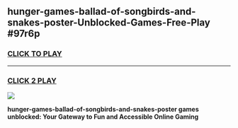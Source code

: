 
## hunger-games-ballad-of-songbirds-and-snakes-poster-Unblocked-Games-Free-Play #97r6p
<h3>
<a href="https://us.freeplayer.one?title=hunger-games-ballad-of-songbirds-and-snakes-poster&ref=9M">CLICK TO PLAY</a></h3>
<hr>

<h3>
<a href="https://us.freeplayer.one?title=hunger-games-ballad-of-songbirds-and-snakes-poster&ref=9M">CLICK 2 PLAY</a>
  
</h3>

<a href="https://us.freeplayer.one?title=hunger-games-ballad-of-songbirds-and-snakes-poster&ref=9M"><img src="https://clearcache.store/games.png"></a>


**hunger-games-ballad-of-songbirds-and-snakes-poster games unblocked: Your Gateway to Fun and Accessible Online Gaming**
